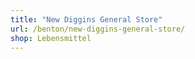 ```yaml
---
title: "New Diggins General Store"
url: /benton/new-diggins-general-store/
shop: Lebensmittel
---
```

